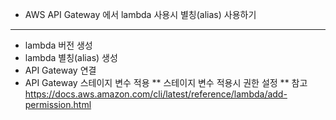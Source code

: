 * AWS API Gateway 에서 lambda 사용시 별칭(alias) 사용하기

---

* lambda 버전 생성
* lambda 별칭(alias) 생성
* API Gateway 연결
* API Gateway 스테이지 변수 적용
** 스테이지 변수 적용시 권한 설정
** 참고 https://docs.aws.amazon.com/cli/latest/reference/lambda/add-permission.html

